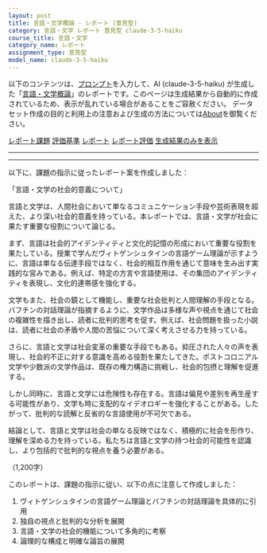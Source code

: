 ```yaml
---
layout: post
title: 言語・文学概論 - レポート (意見型)
category: 言語・文学 レポート 意見型 claude-3-5-haiku
course_title: 言語・文学
category_name: レポート
assignment_type: 意見型
model_name: claude-3-5-haiku
---
```


以下のコンテンツは、[プロンプト](http://127.0.0.1:8000/generated/言語・文学/claude-3-5-haiku/prompt_レポート-意見型.md)を入力して、AI (claude-3-5-haiku) が生成した「[言語・文学概論](/contents/言語・文学/)」のレポートです。このページは生成結果から自動的に作成されているため、表示が乱れている場合があることをご容赦ください。
データセット作成の目的と利用上の注意および生成の方法については[About](/About)を御覧ください。

[レポート課題](../レポート課題-意見型)
[評価基準](../評価基準-意見型)
[レポート](../レポート-意見型)
[レポート評価](../レポート評価-意見型)
[生成結果のみを表示](http://127.0.0.1:8000/generated/言語・文学/claude-3-5-haiku/レポート-意見型.md)
  

***
***
  
以下に、課題の指示に従ったレポート案を作成しました：

「言語・文学の社会的意義について」

言語と文学は、人間社会において単なるコミュニケーション手段や芸術表現を超えた、より深い社会的意義を持っている。本レポートでは、言語・文学が社会に果たす重要な役割について論じる。

まず、言語は社会的アイデンティティと文化的記憶の形成において重要な役割を果たしている。授業で学んだヴィトゲンシュタインの言語ゲーム理論が示すように、言語は単なる伝達手段ではなく、社会的相互作用を通じて意味を生み出す実践的な営みである。例えば、特定の方言や言語使用は、その集団のアイデンティティを表現し、文化的連帯感を強化する。

文学もまた、社会の鏡として機能し、重要な社会批判と人間理解の手段となる。バフチンの対話理論が指摘するように、文学作品は多様な声や視点を通じて社会の複雑性を描き出し、読者に批判的思考を促す。例えば、社会問題を扱った小説は、読者に社会の矛盾や人間の苦悩について深く考えさせる力を持っている。

さらに、言語と文学は社会変革の重要な手段でもある。抑圧された人々の声を表現し、社会的不正に対する意識を高める役割を果たしてきた。ポストコロニアル文学や少数派の文学作品は、既存の権力構造に挑戦し、社会的包摂と理解を促進する。

しかし同時に、言語と文学には危険性も存在する。言語は偏見や差別を再生産する可能性があり、文学も時に支配的なイデオロギーを強化することがある。したがって、批判的な読解と反省的な言語使用が不可欠である。

結論として、言語と文学は社会の単なる反映ではなく、積極的に社会を形作り、理解を深める力を持っている。私たちは言語と文学の持つ社会的可能性を認識し、より包括的で批判的な視点を養う必要がある。

（1,200字）

このレポートは、課題の指示に従い、以下の点に注意して作成しました：

1. ヴィトゲンシュタインの言語ゲーム理論とバフチンの対話理論を具体的に引用
2. 独自の視点と批判的な分析を展開
3. 言語・文学の社会的機能について多角的に考察
4. 論理的な構成と明確な論旨の展開

